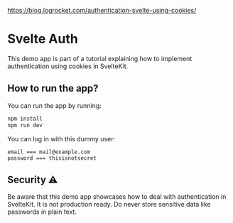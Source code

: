 https://blog.logrocket.com/authentication-svelte-using-cookies/

# Svelte Auth

This demo app is part of a tutorial explaining how to implement authentication using cookies in SvelteKit.

## How to run the app?

You can run the app by running:

```bash
npm install
npm run dev
```

You can log in with this dummy user:

```
email === mail@example.com
password === thisisnotsecret
```

## Security ⚠

️Be aware that this demo app showcases how to deal with authentication in SvelteKit. It is not production ready. Do
never store sensitive data like passwords in plain text.
